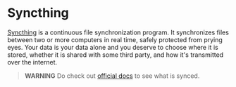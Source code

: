 # Syncthing

[Syncthing](https://syncthing.net/) is a continuous file synchronization program. It synchronizes files between two or
more computers in real time, safely protected from prying eyes. Your data is your data alone and you deserve to choose
where it is stored, whether it is shared with some third party, and how it's transmitted over the internet.

> **WARNING** Do check out [official docs](https://docs.syncthing.net/users/faq.html#what-things-are-synced) to see what is synced.
